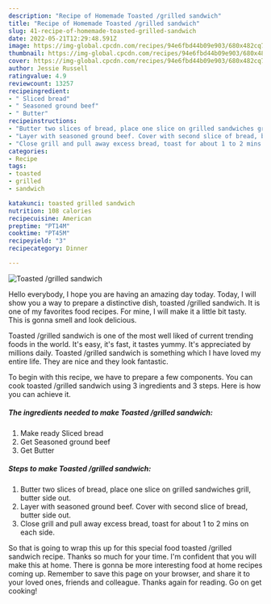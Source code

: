 ```yaml
---
description: "Recipe of Homemade Toasted /grilled sandwich"
title: "Recipe of Homemade Toasted /grilled sandwich"
slug: 41-recipe-of-homemade-toasted-grilled-sandwich
date: 2022-05-21T12:29:48.591Z
image: https://img-global.cpcdn.com/recipes/94e6fbd44b09e903/680x482cq70/toasted-grilled-sandwich-recipe-main-photo.jpg
thumbnail: https://img-global.cpcdn.com/recipes/94e6fbd44b09e903/680x482cq70/toasted-grilled-sandwich-recipe-main-photo.jpg
cover: https://img-global.cpcdn.com/recipes/94e6fbd44b09e903/680x482cq70/toasted-grilled-sandwich-recipe-main-photo.jpg
author: Jessie Russell
ratingvalue: 4.9
reviewcount: 13257
recipeingredient:
- " Sliced bread"
- " Seasoned ground beef"
- " Butter"
recipeinstructions:
- "Butter two slices of bread, place one slice on grilled sandwiches grill, butter side out."
- "Layer with seasoned ground beef. Cover with second slice of bread, butter side out."
- "Close grill and pull away excess bread, toast for about 1 to 2 mins on each side."
categories:
- Recipe
tags:
- toasted
- grilled
- sandwich

katakunci: toasted grilled sandwich 
nutrition: 108 calories
recipecuisine: American
preptime: "PT14M"
cooktime: "PT45M"
recipeyield: "3"
recipecategory: Dinner

---
```



![Toasted /grilled sandwich](https://img-global.cpcdn.com/recipes/94e6fbd44b09e903/680x482cq70/toasted-grilled-sandwich-recipe-main-photo.jpg)

Hello everybody, I hope you are having an amazing day today. Today, I will show you a way to prepare a distinctive dish, toasted /grilled sandwich. It is one of my favorites food recipes. For mine, I will make it a little bit tasty. This is gonna smell and look delicious.



Toasted /grilled sandwich is one of the most well liked of current trending foods in the world. It's easy, it's fast, it tastes yummy. It's appreciated by millions daily. Toasted /grilled sandwich is something which I have loved my entire life. They are nice and they look fantastic.


To begin with this recipe, we have to prepare a few components. You can cook toasted /grilled sandwich using 3 ingredients and 3 steps. Here is how you can achieve it.

<!--inarticleads1-->

##### The ingredients needed to make Toasted /grilled sandwich:

1. Make ready  Sliced bread
1. Get  Seasoned ground beef
1. Get  Butter




<!--inarticleads2-->

##### Steps to make Toasted /grilled sandwich:

1. Butter two slices of bread, place one slice on grilled sandwiches grill, butter side out.
1. Layer with seasoned ground beef. Cover with second slice of bread, butter side out.
1. Close grill and pull away excess bread, toast for about 1 to 2 mins on each side.




So that is going to wrap this up for this special food toasted /grilled sandwich recipe. Thanks so much for your time. I'm confident that you will make this at home. There is gonna be more interesting food at home recipes coming up. Remember to save this page on your browser, and share it to your loved ones, friends and colleague. Thanks again for reading. Go on get cooking!
